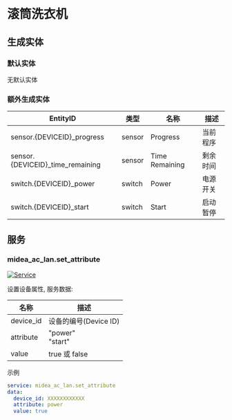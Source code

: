 # 滚筒洗衣机

## 生成实体

### 默认实体

无默认实体

### 额外生成实体

| EntityID                          | 类型   | 名称           | 描述     |
| --------------------------------- | ------ | -------------- | -------- |
| sensor.{DEVICEID}\_progress       | sensor | Progress       | 当前程序 |
| sensor.{DEVICEID}\_time_remaining | sensor | Time Remaining | 剩余时间 |
| switch.{DEVICEID}\_power          | switch | Power          | 电源开关 |
| switch.{DEVICEID}\_start          | switch | Start          | 启动暂停 |

## 服务

### midea_ac_lan.set_attribute

[![Service](https://my.home-assistant.io/badges/developer_call_service.svg)](https://my.home-assistant.io/redirect/developer_call_service/?service=midea_ac_lan.set_attribute)

设置设备属性, 服务数据:

| 名称      | 描述                  |
| --------- | --------------------- |
| device_id | 设备的编号(Device ID) |
| attribute | "power"<br/>"start"   |
| value     | true 或 false         |

示例

```yaml
service: midea_ac_lan.set_attribute
data:
  device_id: XXXXXXXXXXXX
  attribute: power
  value: true
```
